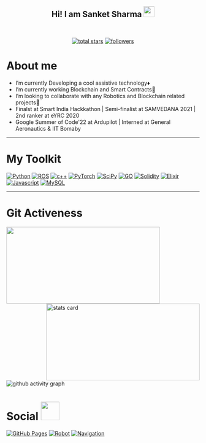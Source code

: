 <h2 align="center">
  Hi! I am Sanket Sharma
  <img src="https://media.giphy.com/media/hvRJCLFzcasrR4ia7z/giphy.gif" width="28">
</h2>
<br>
  
<p align="center">
  <a href="https://github.com/snktshrma?tab=repositories&sort=stargazers">
    <img alt="total stars" title="Total stars on GitHub" src="https://custom-icon-badges.herokuapp.com/badge/dynamic/json?logo=star&color=55960c&labelColor=488207&label=Stars&style=for-the-badge&query=%24.stars&url=https://api.github-star-counter.workers.dev/user/snktshrma"/></a>
  <a href="https://github.com/snktshrma?tab=followers">
    <img alt="followers" title="Follow me on Github" src="https://custom-icon-badges.herokuapp.com/github/followers/snktshrma?color=236ad3&labelColor=1155ba&style=for-the-badge&logo=person-add&label=Follow&logoColor=white"/></a>
</p>



<h1>About me</h1>

<ul>
<li> I’m currently Developing a cool assistive technology♦️</li>
<li> I’m currently working Blockchain and Smart Contracts🖖</li>
<li> I’m looking to collaborate with any Robotics and Blockchain related projects🧩</li>
<li> Finalst at Smart India Hackkathon | Semi-finalist at SAMVEDANA 2021 | 2nd ranker at eYRC 2020</li>
<li> Google Summer of Code'22 at Ardupilot | Interned at General Aeronautics & IIT Bomaby</li>
 
</ul>

<hr> 


<h1>My Toolkit</h1>


<p> 
 <a href="#"><img alt="Python" src="https://img.shields.io/badge/Python-FFD43B?style=for-the-badge&logo=python&logoColor=blue"></a>
 <a href="#"><img alt="ROS" src="https://img.shields.io/badge/ROS-1572B6?style=for-the-badge&logo=ros&logoColor=white"></a>
  <a href="#"><img alt="c++" src="https://img.shields.io/badge/C%2B%2B-00599C?style=for-the-badge&logo=c%2B%2B&logoColor=white"></a>
  <a href="#"><img alt="PyTorch" src="https://img.shields.io/badge/PyTorch-F38020?style=for-the-badge&logo=pytorch&logoColor=black"></a>
 <a href="#"><img alt="SciPy" src="https://img.shields.io/badge/SciPy-430098?style=for-the-badge&logo=scipy&logoColor=black"></a>
   <a href="#"><img alt="GO" src="https://img.shields.io/badge/GO-1572B6?style=for-the-badge&logo=go&logoColor=white"></a>
  <a href="#"><img alt="Solidity" src="https://img.shields.io/badge/Solidity-e6e6e6?style=for-the-badge&logo=solidity&logoColor=black"></a>
   <a href="#"><img alt="Elixir" src="https://img.shields.io/badge/Elixir-FF9900?style=for-the-badge&logo=elixir&logoColor=#E57324"></a>
  <a href="#"><img alt="Javascript" src="https://img.shields.io/badge/JavaScript-323330?style=for-the-badge&logo=javascript&logoColor=F7DF1E"></a>
 <a href="#"><img alt="MySQL" src="https://img.shields.io/badge/MySQL-4ea94b?style=for-the-badge&logo=mysql&logoColor=black"></a>
</p>

  <hr>
  
 <h1><b>Git Activeness</b></h1>
 
 <p>
    <img height="200px" width="400" src="https://github-readme-stats.vercel.app/api?username=snktshrma&count_private=true&show_icons=true&bg_color=0D1117&text_color=FEFEFE&icon_color=FF0000&title_color=38D252&border_color=FEFEFE" />
    <img align="right" alt= "stats card" height="200px" width="400" src="https://github-readme-streak-stats.herokuapp.com/?user=snktshrma&theme=github-dark&border=FEFEFE">

</p>


![github activity graph](https://activity-graph.herokuapp.com/graph?username=snktshrma&bg_color=0D1117&color=38D252&point=FEFEFE&line=FF0000&hide_title=true)
 

<h1>Social <img src="https://media.giphy.com/media/YCVBc32RFdqKpkiIMF/giphy.gif" width="48" /></h1>

   <a href="mailto:sharma.sanket272@gmail.com"><img alt="GitHub Pages" src="https://img.shields.io/badge/Gmail-D14836?style=for-the-badge&logo=gmail&logoColor=white"></a>
   <a href="https://www.linkedin.com/in/sanket-sharma-2002/"><img alt="Robot" src="https://img.shields.io/badge/linkedin-%230077B5.svg?style=for-the-badge&logo=linkedin&logoColor=white"></a>
   <a href="https://instagram.com/snktshrma"><img alt="Navigation" src ="https://img.shields.io/badge/instagram-%231DA1F2.svg?style=for-the-badge&logo=Instagram&logoColor=white"></a>

